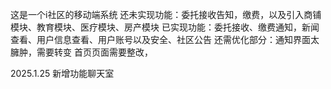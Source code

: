 这是一个i社区的移动端系统
还未实现功能：委托接收告知，缴费，以及引入商铺模块、教育模块、医疗模块、房产模块
已实现功能：委托接收、缴费通知，新闻查看、用户信息查看、用户账号以及安全、社区公告
还需优化部分：通知界面太臃肿，需要转变
             首页页面需要整改，

2025.1.25
新增功能聊天室
